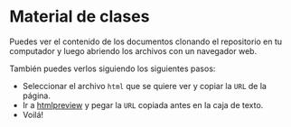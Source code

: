 # Material de clases

Puedes ver el contenido de los documentos clonando el repositorio en tu computador y luego abriendo los archivos con un navegador web.

También puedes verlos siguiendo los siguientes pasos:

- Seleccionar el archivo `html` que se quiere ver y copiar la `URL` de la página.
- Ir a [htmlpreview](https://htmlpreview.github.io/) y pegar la `URL` copiada antes en la caja de texto.
- Voilá!
